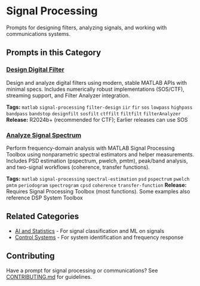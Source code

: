 # Signal Processing

Prompts for designing filters, analyzing signals, and working with communications systems.

## Prompts in this Category

### [Design Digital Filter](design-digital-filter.md)
Design and analyze digital filters using modern, stable MATLAB APIs with minimal specs. Includes numerically robust implementations (SOS/CTF), streaming support, and Filter Analyzer integration.

**Tags:** `matlab` `signal-processing` `filter-design` `iir` `fir` `sos` `lowpass` `highpass` `bandpass` `bandstop` `designfilt` `sosfilt` `ctffilt` `filtfilt` `filterAnalyzer`
**Release:** R2024b+ (recommended for CTF); Earlier releases can use SOS

### [Analyze Signal Spectrum](analyze-signal-spectrum.md)
Perform frequency-domain analysis with MATLAB Signal Processing Toolbox using nonparametric spectral estimators and helper measurements. Includes PSD estimation (pspectrum, pwelch, pmtm), peak/band analysis, and two-signal workflows (coherence, transfer functions).

**Tags:** `matlab` `signal-processing` `spectral-estimation` `psd` `pspectrum` `pwelch` `pmtm` `periodogram` `spectrogram` `cpsd` `coherence` `transfer-function`
**Release:** Requires Signal Processing Toolbox (most functions). Some examples also reference DSP System Toolbox

## Related Categories

- [AI and Statistics](../ai-and-statistics/) - For signal classification and ML on signals
- [Control Systems](../control-systems/) - For system identification and frequency response

## Contributing

Have a prompt for signal processing or communications? See [CONTRIBUTING.md](../../CONTRIBUTING.md) for guidelines.